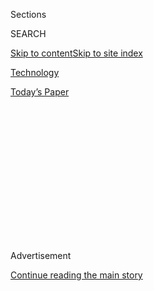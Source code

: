 <div id="app">

<div>

<div>

<div>

<div class="NYTAppHideMasthead css-1q2w90k e1suatyy0">

<div class="section css-ui9rw0 e1suatyy2">

<div class="css-eph4ug er09x8g0">

<div class="css-6n7j50">

</div>

<span class="css-1dv1kvn">Sections</span>

<div class="css-10488qs">

<span class="css-1dv1kvn">SEARCH</span>

</div>

[Skip to content](#site-content)[Skip to site
index](#site-index)

</div>

<div id="masthead-section-label" class="css-1wr3we4 eaxe0e00">

[Technology](https://www.nytimes3xbfgragh.onion/section/technology)

</div>

<div class="css-10698na e1huz5gh0">

</div>

</div>

<div id="masthead-bar-one" class="section hasLinks css-15hmgas e1csuq9d3">

<div class="css-uqyvli e1csuq9d0">

</div>

<div class="css-1uqjmks e1csuq9d1">

</div>

<div class="css-9e9ivx">

[](https://myaccount.nytimes3xbfgragh.onion/auth/login?response_type=cookie&client_id=vi)

</div>

<div class="css-1bvtpon e1csuq9d2">

[Today’s
Paper](https://www.nytimes3xbfgragh.onion/section/todayspaper)

</div>

</div>

</div>

</div>

<div data-aria-hidden="false">

<div id="site-content" data-role="main">

<div>

<div class="css-1aor85t" style="opacity:0.000000001;z-index:-1;visibility:hidden">

<div class="css-1hqnpie">

<div class="css-epjblv">

<span class="css-17xtcya">[Technology](/section/technology)</span><span class="css-x15j1o">|</span><span class="css-fwqvlz">TikTok
(Yes, TikTok) Is the
Future</span>

</div>

<div class="css-k008qs">

<div class="css-1iwv8en">

<span class="css-18z7m18"></span>

<div>

</div>

</div>

<span class="css-1n6z4y">https://nyti.ms/2z55XYc</span>

<div class="css-1705lsu">

<div class="css-4xjgmj">

<div class="css-4skfbu" data-role="toolbar" data-aria-label="Social Media Share buttons, Save button, and Comments Panel with current comment count" data-testid="share-tools">

  - 
  - 
  - 
  - 
    
    <div class="css-6n7j50">
    
    </div>

  - 

</div>

</div>

</div>

</div>

</div>

</div>

<div id="NYT_TOP_BANNER_REGION" class="css-13pd83m">

</div>

<div id="top-wrapper" class="css-1sy8kpn">

<div id="top-slug" class="css-l9onyx">

Advertisement

</div>

[Continue reading the main
story](#after-top)

<div class="ad top-wrapper" style="text-align:center;height:100%;display:block;min-height:250px">

<div id="top" class="place-ad" data-position="top" data-size-key="top">

</div>

</div>

<div id="after-top">

</div>

</div>

<div>

<div id="sponsor-wrapper" class="css-1hyfx7x">

<div id="sponsor-slug" class="css-19vbshk">

Supported by

</div>

[Continue reading the main
story](#after-sponsor)

<div id="sponsor" class="ad sponsor-wrapper" style="text-align:center;height:100%;display:block">

</div>

<div id="after-sponsor">

</div>

</div>

<div class="css-186x18t">

on tech

</div>

<div class="css-1vkm6nb ehdk2mb0">

# TikTok (Yes, TikTok) Is the Future

</div>

Whether serious or silly, TikTok is an outlet for expression unlike
anything that came
before.

![<span class="css-cch8ym"><span class="css-1dv1kvn">Credit</span><span class="css-cnj6d5 e1z0qqy90" itemprop="copyrightHolder"><span class="css-1ly73wi e1tej78p0">Credit...</span><span>By
Scott
Gelber</span></span></span>](https://static01.graylady3jvrrxbe.onion/images/2020/06/03/business/03ontech-videoSTILL/03ontech-videoSTILL-threeByTwoMediumAt2X.png)

<div class="css-18e8msd">

<div class="css-vp77d3 epjyd6m0">

<div class="css-hus3qt ey68jwv0" data-aria-hidden="true">

[![Shira
Ovide](https://static01.graylady3jvrrxbe.onion/images/2020/03/18/reader-center/author-shira-ovide/author-shira-ovide-thumbLarge-v2.png
"Shira Ovide")](https://www.nytimes3xbfgragh.onion/by/shira-ovide)

</div>

<div class="css-1baulvz">

By [<span class="css-1baulvz last-byline" itemprop="name">Shira
Ovide</span>](https://www.nytimes3xbfgragh.onion/by/shira-ovide)

</div>

</div>

  - June 3,
    2020

  - 
    
    <div class="css-4xjgmj">
    
    <div class="css-d8bdto" data-role="toolbar" data-aria-label="Social Media Share buttons, Save button, and Comments Panel with current comment count" data-testid="share-tools">
    
      - 
      - 
      - 
      - 
        
        <div class="css-6n7j50">
        
        </div>
    
      - 
    
    </div>
    
    </div>

</div>

</div>

<div class="section meteredContent css-1r7ky0e" name="articleBody" itemprop="articleBody">

<div class="css-1fanzo5 StoryBodyCompanionColumn">

<div class="css-53u6y8">

*This article is part of the On Tech newsletter. You can* [*sign up
here*](https://www.nytimes3xbfgragh.onion/newsletters/signup/OT) *to
receive it weekdays.*

I had mostly avoided
[TikTok](https://www.nytimes3xbfgragh.onion/2020/07/26/technology/tiktok-china-ban-model.html);
it made me feel old. But for me and [many of
you](https://www.cnn.com/2020/05/05/tech/tiktok-bytedance-coronavirus-intl-hnk/index.html),
TikTok has become a needed dose of silliness during the pandemic — and
more recently, a unique home for grieving and activism.

Alongside short videos of a hamster[jamming on the
piano](https://www.tiktok.com/@hamstarz/video/6829822490131434757) and
an [incredible watermelon
carving](https://www.tiktok.com/@cakelover363/video/6824418668445846789?lang=en),
there are [scenes of the
protests](https://www.tiktok.com/@kareemrahma/video/6831762210218446085?lang=US)
against the killing of George Floyd in Minneapolis, and a [history
lesson](https://www.tiktok.com/@theleftistdude/video/6826796142299254021)
on the 1921 massacre of residents of a black neighborhood in Tulsa.

What’s unusual about TikTok is that it’s not another place to see what’s
happening. It’s a distilled expression of how people are feeling. At its
best, a TikTok video gives me a sense of someone’s essence — and taken
together, of our collective essence.

TikTok feels familiar, but its soul is unlike that of other social media
that came before it. It can be mindless fun, but it’s also a force to
pay attention to. TikTok is the first entertainment powerhouse born in
and built for the smartphone age — and it might change everything.

</div>

</div>

<div class="css-1fanzo5 StoryBodyCompanionColumn">

<div class="css-53u6y8">

It’s also the first time that Americans have had to consider that U.S.
companies might not always rule the internet. There’s a lot of
importance wrapped in [a (mostly) goofy
app](https://www.nytimes3xbfgragh.onion/2019/03/10/style/what-is-tik-tok.html).

Last month, a reader named Richard wrote us asking, “Can you explain why
TikTok is all the rage?”

Well, the magic is TikTok makes it easy [to be
creative](https://www.nytimes3xbfgragh.onion/interactive/2019/10/10/arts/TIK-TOK.html)
and to watch others’ best work. A 60-second limit on videos means users
don’t need to create much filler, and there’s often a common thread with
many videos set to the same song or riffing on a “challenge” like
[cleaning
mirrors](https://www.vulture.com/2020/06/tiktok-wipe-it-down-challenge-bmw-kenny-explainer.html).

TikTok makes it easy to watch by pushing you videos that its computers
predict you will like. You don’t need to search or know whom to watch.
(But that is also why TikTok can operate like a bubble. I might see
Black Lives Matter videos, while you might see only celebrities
dancing.)

TikTok doesn’t necessarily show you the reality of the world. It’s about
expression, but it’s not like anything we’re used to.

Netflix, YouTube and most other internet video services grafted existing
business behaviors onto new distribution models. TikTok blew up all of
that. It wasn’t made for cord cutters. It’s for people who never watched
TV at all.

</div>

</div>

<div class="css-1fanzo5 StoryBodyCompanionColumn">

<div class="css-53u6y8">

If you’re on TikTok to talk politics, you’ll find irreverent [political
in-jokes](https://melmagazine.com/en-us/story/camp-pence-tiktok-memes-lgbtq-conversion-therapy)
and [none of the usual TV-like
conventions](https://www.nytimes3xbfgragh.onion/2020/02/27/style/tiktok-politics-bernie-trump.html).
Hollywood productions are absent. Whether fun or solemn, everything is
tailored to TikTok’s id.

TikTok does have many of the familiar internet problems like overreach
of [data
collection](https://www.nytimes3xbfgragh.onion/2020/05/14/technology/tiktok-kids-privacy.html),
[stalking](https://www.latimes.com/local/lanow/la-me-ln-tik-tok-lewd-acts-arrest-20190214-story.html)
and harmful
[misinformation](https://www.mediamatters.org/fake-news/tiktok-hosting-videos-spreading-misinformation-about-coronavirus-despite-platforms-new).

The biggest questions stem from [TikTok’s
ownership](https://www.nytimes3xbfgragh.onion/2019/11/18/technology/tiktok-alex-zhu-interview.html)
by the Chinese internet conglomerate ByteDance. Some American
[politicians
worry](https://www.politico.com/newsletters/morning-tech/2020/05/28/house-democrats-join-gop-in-going-after-tiktok-787945)
that TikTok is a conduit for China to siphon Americans’ data. (TikTok
says it doesn’t do this.)

TikTok faced questions last year on whether it was [hiding videos from
Hong Kong’s
protests](https://www.bloomberg.com/news/newsletters/2019-09-17/hong-kong-protests-raise-censorship-concerns-for-hot-app-tiktok?sref=7ooTCNG1)
to appease the Chinese government. The company said it didn’t.

I don’t know whether those fears are valid. But TikTok is definitely
a[mind
bender](https://www.nytimes3xbfgragh.onion/2019/11/05/business/tiktok-china-bytedance.html).
It’s one of the first Chinese internet services that is globally
popular. That’s a challenge for Americans who are used to U.S. internet
companies dominating much of the world.

TikTok might be rewiring entertainment, giving the next generation of
activists new ways to tell stories and challenging the global internet
order.

*Hey, you are someone who appreciates smart conversations about
technology. Join my DealBook colleague* [*Andrew Ross
Sorkin*](https://www.nytimes3xbfgragh.onion/by/andrew-ross-sorkin) *and
the veteran technology journalist* [*Kara
Swisher*](https://www.nytimes3xbfgragh.onion/column/kara-swisher) *for a
discussion about how the tech giants are dealing with free speech, the
risks and opportunities created by the pandemic and more.* [*R.S.V.P.
here*](https://timesevents.nytimes3xbfgragh.onion/dealbookdebrief0604)
*for the call, which will be on Thursday at 11 a.m. Eastern.*

</div>

</div>

<div class="css-1fanzo5 StoryBodyCompanionColumn">

<div class="css-53u6y8">

-----

### Tip of the Week

## How to make your own TikTok videos — for cheap

[*Brian X. Chen*](https://www.nytimes3xbfgragh.onion/by/brian-x-chen)*,
a consumer technology writer at the The New York Times, suggests some
apps and products to help you create your own online videos and photos.*

It’s hard to become famous on social media. (I have firsthand experience
[failing to make my dog, Max, an Instagram
celebrity](https://www.nytimes3xbfgragh.onion/2018/12/05/technology/personaltech/instagram-influencers-dogs-food.html).)
But if you want to give it a shot, you don’t have to splurge on fancy
cameras and lights to make videos and photos look better. You can just
use your smartphone camera and a few tools.

Here are some low-cost hacks I’ve used over the years:

  - **A phone tripod.** My wife occasionally posts cooking videos to
    demonstrate her recipes, and [this tiny $20 phone
    tripod](https://www.amazon.com/UBeesize-Portable-Adjustable-Universal-Compatible/dp/B06Y2VP3C7)
    fits nicely on the kitchen counter while holding the smartphone
    stable at different angles. That beats spending $300 to $400 on a
    GoPro camera.

<!-- end list -->

  - **A work light.** Professional photographers spend hundreds of
    dollars on light kits. You know what else works great? A [$20 work
    light from the hardware
    store](https://petapixel.com/2018/07/26/these-portraits-were-shot-with-a-20-work-light-from-home-depot/).
    These powerful lights were designed for outdoor construction, but
    they do a miraculous job at lighting for indoor photography.
    
    The light is very harsh, though. To diffuse it, I tape a piece of
    parchment paper over the light’s metal grill.

<!-- end list -->

  - **A good photo-editing app.** There are plenty of cheap photo and
    video editing apps to do touch-ups before posting your selfies.
    [VSCO](https://apps.apple.com/us/app/vsco-photo-video-editor/id588013838)
    charges for special filters and editing tools, but the free basic
    features will get you one small step closer to internet stardom.

-----

## Before we go …

  - **Tough questions for the Facebook boss:** Mark Zuckerberg told
    Facebook employees on Tuesday that [he stood by the company’s
    hands-off
    approach](https://www.nytimes3xbfgragh.onion/2020/06/02/technology/zuckerberg-defends-facebook-trump-posts.html)
    to recent inflammatory posts by President Trump, despite dissent
    from some employees and outsiders, my colleagues reported. Facing
    fury at times during a virtual meeting with employees, Zuckerberg
    said it was “a tough decision,” but that he made a thoroughly
    considered call based on the company’s policies.

  - **There are no magic bullets for our** **[city transportation
    hellscape](https://www.nytimes3xbfgragh.onion/2020/05/27/technology/public-transportation-cities-pandemic.html)**
    **but…** Brian, our consumer tech writer, tried and loved electric
    bikes, and he said they’re an [effective and fun transportation
    option](https://www.nytimes3xbfgragh.onion/2020/06/03/technology/personaltech/e-bikes-are-having-their-moment-they-deserve-it.html)
    for commuters looking to reduce the risk of the coronavirus and
    avoid nightmare traffic. (I was converted long ago to the joys of
    biking for transportation, so yea\!) Check out Brian’s
    recommendations on what to consider if you’re e-bike curious.

  - **If you were confused about the black squares on Instagram:** My
    colleagues
    [debate](https://www.nytimes3xbfgragh.onion/2020/06/02/style/instagram-blackout.html)
    whether people sharing images on Instagram of black boxes on Tuesday
    was an effective symbol of solidarity for people abused by police,
    or a way for people to avoid doing something meaningful about
    racism.

### Hugs to this

Sticking with today’s TikTok theme: Here is a [mewing
kitten](https://www.tiktok.com/@miaamabile/video/6807566845948873990) in
the couch cushions.

-----

*We want to hear from you. Tell us what you think of this newsletter and
what else you’d like us to explore. You can reach us at*
[*ontech@NYTimes.com.*](mailto:ontech@NYTimes.com?subject=On%20Tech%20Feedback)

*Get this newsletter in your inbox every weekday;*[*please sign up
here*](https://www.nytimes3xbfgragh.onion/newsletters/signup/OT)*.*

</div>

</div>

</div>

<div>

</div>

<div>

</div>

<div>

</div>

<div>

<div id="bottom-wrapper" class="css-1ede5it">

<div id="bottom-slug" class="css-l9onyx">

Advertisement

</div>

[Continue reading the main
story](#after-bottom)

<div id="bottom" class="ad bottom-wrapper" style="text-align:center;height:100%;display:block;min-height:90px">

</div>

<div id="after-bottom">

</div>

</div>

</div>

</div>

</div>

## Site Index

<div>

</div>

## Site Information Navigation

  - [© <span>2020</span> <span>The New York Times
    Company</span>](https://help.nytimes3xbfgragh.onion/hc/en-us/articles/115014792127-Copyright-notice)

<!-- end list -->

  - [NYTCo](https://www.nytco.com/)
  - [Contact
    Us](https://help.nytimes3xbfgragh.onion/hc/en-us/articles/115015385887-Contact-Us)
  - [Work with us](https://www.nytco.com/careers/)
  - [Advertise](https://nytmediakit.com/)
  - [T Brand Studio](http://www.tbrandstudio.com/)
  - [Your Ad
    Choices](https://www.nytimes3xbfgragh.onion/privacy/cookie-policy#how-do-i-manage-trackers)
  - [Privacy](https://www.nytimes3xbfgragh.onion/privacy)
  - [Terms of
    Service](https://help.nytimes3xbfgragh.onion/hc/en-us/articles/115014893428-Terms-of-service)
  - [Terms of
    Sale](https://help.nytimes3xbfgragh.onion/hc/en-us/articles/115014893968-Terms-of-sale)
  - [Site
    Map](https://spiderbites.nytimes3xbfgragh.onion)
  - [Help](https://help.nytimes3xbfgragh.onion/hc/en-us)
  - [Subscriptions](https://www.nytimes3xbfgragh.onion/subscription?campaignId=37WXW)

</div>

</div>

</div>

</div>
